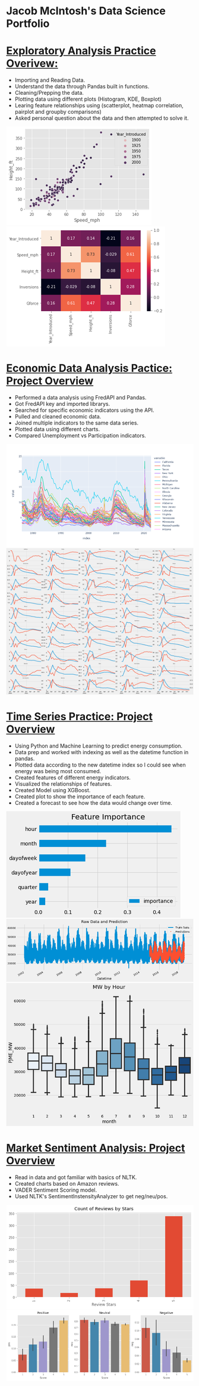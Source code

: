 # Jacob McIntosh's Data Science Portfolio


# [Exploratory Analysis Practice Overivew:](https://github.com/jmcint21/exploratory-analysis-practice)
* Importing and Reading Data.
* Understand the data through Pandas built in functions.
* Cleaning/Prepping the data.
* Plotting data using different plots (Histogram, KDE, Boxplot)
* Learing feature relationships using (scatterplot, heatmap correlation, pairplot and groupby comparisons)
* Asked personal question about the data and then attempted to solve it.

![](/images/exp1.png)
![](/images/exp2.png)


# [Economic Data Analysis Pactice: Project Overview](https://github.com/jmcint21/economic-data-analysis)
* Performed a data analysis using FredAPI and Pandas.
* Got FredAPI key and imported librarys.
* Searched for specific economic indicators using the API.
* Pulled and cleaned economic data.
* Joined multiple indicators to the same data series.
* Plotted data using different charts.
* Compared Unemployment vs Participation indicators.

![](/images/econ%20plot.png)
![](/images/econ2.png)


# [Time Series Practice: Project Overview](https://github.com/jmcint21/time-series-practice)
* Using Python and Machine Learning to predict energy consumption.
* Data prep and worked with indexing as well as the datetime function in pandas.
* Plotted data according to the new datetime index so I could see when energy was being most consumed.
* Created features of different energy indicators.
* Visualized the relationships of features.
* Created Model using XGBoost.
* Created plot to show the importance of each feature.
* Created a forecast to see how the data would change over time.

![](/images/time1.png)
![](/images/time2.png)
![](/images/time3.png)


# [Market Sentiment Analysis: Project Overview](https://github.com/jmcint21/market-sentiment-analysis-practice)
* Read in data and got familiar with basics of NLTK.
* Created charts based on Amazon reviews.
* VADER Sentiment Scoring model.
* Used NLTK's SentimentInstensityAnalyzer to get neg/neu/pos.

![](/images/mar1.png)
![](images/mar2.png)
